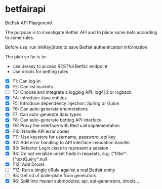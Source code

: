 # betfairapi
BetFair API Playground

The purpose is to investigate Betfair API and to place some bets according to some rules.

Before use, run InitKeyStore to save Betfair authentication information. 

The plan so far is to:

 - Use Jersey to access RESTful Betfair endpoint
 - Use drools for betting rules  

- [X] F1: Can log-in
- [X] F2: Can list markets
- [ ] F3: Choose and integrate a logging API: log4j 2 or logback
- [X] F4: Introduce Java entities
- [X] F5: Introduce dependency injection: Spring or Guice
- [X] F6: Can auto-generate enumerations
- [X] F7: Can auto-generate data types 
- [X] F8: Can auto-generate betting API interface
- [X] F9: Proxy the interface with Rest call implementation
- [X] F10: Handle API error codes
- [X] F11: Use keystore for username, password, api key
- [X] R2: Add error handling to API interface invocation handler
- [X] R3: Refactor Login class to represent a session
- [X] R4: Do not serialize unset fieds in requests, e.g. {"filter":{"textQuery":null
- [X] F12: Add Drools
- [ ] F13: Run a single dRule against a real Betfair entity
- [ ] R5: Get rid of boilerplate from generators
- [X] R6: Split into maven submodules: api, api-generators, drools ...